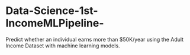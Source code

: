 # Data-Science-1st-IncomeMLPipeline-
Predict whether an individual earns more than $50K/year using the Adult Income Dataset with machine learning models.
